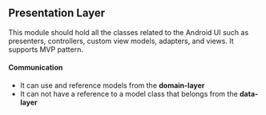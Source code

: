 ## Presentation Layer

This module should hold all the classes related to the Android UI such as presenters, 
controllers, custom view models, adapters, and views. It supports MVP pattern.

#### Communication
- It can use and reference models from the **domain-layer**
- It can not have a reference to a model class that belongs from the **data-layer**
